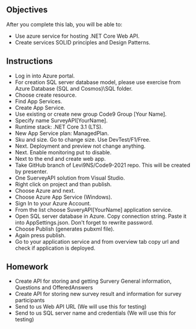## Objectives

After you complete this lab, you will be able to:
-   Use azure service for hosting .NET Core Web API.
-   Create services SOLID principles and Design Patterns.

## Instructions
- Log in into Azure portal. 
- For creation SQL server database model, please use exercise from Azure Database (SQL and Cosmos)\SQL folder.
- Choose create resource.
- Find App Services.
- Create App Service.
- Use existing or create new group Code9 Group [Your Name].
- Specify name SurveyAPI[YourName].
- Runtime stack: .NET Core 3.1 (LTS).
- New App Service plan: ManagedPlan.
- Sku and size. Go to change size. Use DevTest/F1/Free.
- Next. Deployment and preview not change anything.
- Next. Enable monitoring put to disable.
- Next to the end and create web app.
- Take GitHub branch of Levi9NS/Code9-2021 repo. This will be created by presenter.
- One SuerveyAPI solution from Visual Studio.
- Right click on project and than publish.
- Choose Azure and next.
- Choose Azure App Service (Windows).
- Sign In to your Azure Account.
- From the list choose SuveryAPI[YourName] application service.
- Open SQL server database in Azure. Copy connection string. Paste it into AppSettings.json. Don't forget to rewrite password.
- Choose Publish (generates pubxml file).
- Again press publish.
- Go to your application service and from overview tab copy url and check if application is deployed.

## Homework
- Create API for storing and getting Survery General information, Questions and OfferedAnswers
- Create API for storing new survey result and information for survey participants
- Send to us Web API URL (We will use this for testing)
- Send to us SQL server name and credentials (We will use this for testing)
